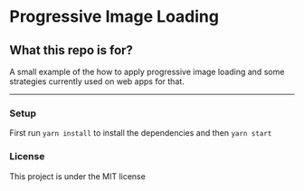 # Progressive Image Loading

## What this repo is for?

A small example of the how to apply progressive image loading and some strategies currently used on web apps for that.

---

### Setup

First run `yarn install` to install the dependencies and then `yarn start`

### License

This project is under the MIT license